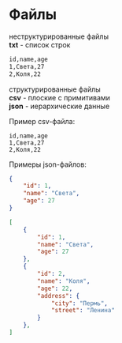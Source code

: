 # Файлы  

неструктурированные файлы  
**txt** - список строк  

```txt
id,name,age
1,Света,27
2,Коля,22
```

структурированные файлы  
**csv** - плоские с примитивами  
**json** - иерархические данные  

Пример csv-файла:  

```csv
id,name,age
1,Света,27
2,Коля,22
```

Примеры json-файлов:  

```json
{
    "id": 1,
    "name": "Света",
    "age": 27
}
```

```json
[
    {
        "id": 1,
        "name": "Света",
        "age": 27
    },
    {
        "id": 2,
        "name": "Коля",
        "age": 22,
        "address": {
            "city": "Пермь",
            "street": "Ленина"
        }
    },
]
```
